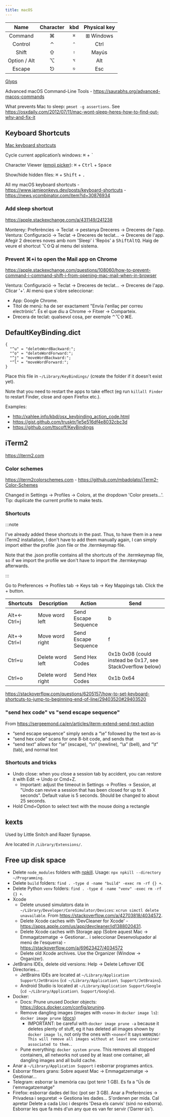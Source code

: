 ```yaml
---
title: macOS
---
```


|     Name     | Character |     kbd      | Physical key |
| :----------: | :-------: | :----------: | :----------: |
|   Command    |     ⌘     | <kbd>⌘</kbd> |  ⊞ Windows   |
|   Control    |     ⌃     | <kbd>⌃</kbd> |     Ctrl     |
|    Shift     |     ⇧     | <kbd>⇧</kbd> |    Mayús     |
| Option / Alt |     ⌥     | <kbd>⌥</kbd> |     Alt      |
|    Escape    |     ⎋     | <kbd>⎋</kbd> |     Esc      |

[Glyps](https://apple.stackexchange.com/q/55727/241238)

Advanced macOS Command-Line Tools - https://saurabhs.org/advanced-macos-commands

What prevents Mac to sleep: `pmset -g assertions`. See https://osxdaily.com/2012/07/11/mac-wont-sleep-heres-how-to-find-out-why-and-fix-it

## Keyboard Shortcuts

[Mac keyboard shortcuts](https://support.apple.com/en-au/HT201236)

Cycle current application’s windows: <kbd>⌘</kbd> + <kbd>`</kbd>

Character Viewer ([emoji picker](https://support.apple.com/en-au/guide/mac-help/mchlp1560/mac)): <kbd>⌘</kbd> + <kbd>Ctrl</kbd> + <kbd>Space</kbd>

Show/hide hidden files: <kbd>⌘</kbd> + <kbd>Shift</kbd> + <kbd>.</kbd>

All my macOS keyboard shortcuts - https://www.jamieonkeys.dev/posts/keyboard-shortcuts - https://news.ycombinator.com/item?id=30876934

### Add sleep shortcut

https://apple.stackexchange.com/a/431149/241238

Monterey: Preferències -> Teclat -> pestanya Dreceres -> Dreceres de l'app. Ventura: Configuració -> Teclat -> Dreceres de teclat... -> Dreceres de l'app. Afegir 2 dreceres noves amb nom 'Sleep' i 'Repòs' a <kbd>Shift</kbd><kbd>Alt</kbd><kbd>Q</kbd>. Haig de veure el shortcut ⌥⇧Q al menu del sistema.

### Prevent ⌘+i to open the Mail app on Chrome

https://apple.stackexchange.com/questions/108060/how-to-prevent-command-i-command-shift-i-from-opening-mac-mail-when-in-browser

Ventura: Configuració -> Teclat -> Dreceres de teclat... -> Dreceres de l'app. Clicar '+'. Al menú que s'obre seleccionar:

- App: Google Chrome.
- Títol de menú: ha de ser exactament "Envia l'enllaç per correu electrònic". És el que diu a Chrome -> Fitxer -> Comparteix.
- Drecera de teclat: qualsevol cosa, per exemple ⌃⌥⇧⌘E.

## DefaultKeyBinding.dict

```
{
  "^u" = "deleteWordBackward:";
  "^o" = "deleteWordForward:";
  "^j" = "moveWordBackward:";
  "^l" = "moveWordForward:";
}
```

Place this file in `~/Library/KeyBindings/` (create the folder if it doesn't exist yet).

Note that you need to restart the apps to take effect (eg run `killall Finder` to restart Finder, close and open Firefox etc.).

Examples:

- http://xahlee.info/kbd/osx_keybinding_action_code.html
- https://gist.github.com/trusktr/1e5e516df4e8032cbc3d
- https://github.com/ttscoff/KeyBindings

## iTerm2

https://iterm2.com

### Color schemes

https://iterm2colorschemes.com - https://github.com/mbadolato/iTerm2-Color-Schemes

Changed in Settings -> Profiles -> Colors, at the dropdown 'Color presets...'. Tip: duplicate the current profile to make tests.

### Shortcuts

:::note

I've already added these shortcuts in the past. Thus, to have them in a new iTerm2 installation, I don't have to add them manually again, I can simply import either the profile .json file or the .itermkeymap file.

Note that the .json profile contains all the shortcuts of the .itermkeymap file, so if we import the profile we don't have to import the .itermkeymap afterwards.

:::

Go to Preferences -> Profiles tab -> Keys tab -> Key Mappings tab.
Click the + button.

| Shortcuts    | Description       | Action               | Send                                                       |
| ------------ | ----------------- | -------------------- | ---------------------------------------------------------- |
| Alt+← Ctrl+j | Move word left    | Send Escape Sequence | b                                                          |
| Alt+→ Ctrl+l | Move word right   | Send Escape Sequence | f                                                          |
| Ctrl+u       | Delete word left  | Send Hex Codes       | 0x1b 0x08 (could instead be 0x17, see StackOverflow below) |
| Ctrl+o       | Delete word right | Send Hex Codes       | 0x1b 0x64                                                  |

https://stackoverflow.com/questions/6205157/how-to-set-keyboard-shortcuts-to-jump-to-beginning-end-of-line/29403520#29403520

### "send hex code" vs "send escape sequence"

From https://sergeemond.ca/en/articles/iterm-extend-send-text-action

- “send escape sequence” simply sends a “\e” followed by the text as-is
- “send hex code” scans for one 8-bit code, and sends that
- “send text” allows for “\e” (escape), “\n” (newline), “\a” (bell), and “\t” (tab), and normal text

### Shortcuts and tricks

- Undo close: when you close a session tab by accident, you can restore it with Edit -> Undo or Cmd+Z.
  - Important: adjust the timeout in Settings -> Profiles -> Session, at "Undo can revive a session that has been closed for up to X seconds". Default value is 5 seconds. Should be changed to about 25 seconds.
- Hold Cmd+Option to select text with the mouse doing a rectangle

## kexts

Used by Little Snitch and Razer Synapse.

Are located in `/Library/Extensions/`.

## Free up disk space

- Delete `node_modules` folders with [npkill](https://github.com/voidcosmos/npkill). Usage: `npx npkill --directory ~/Programming`.
- Delete `build` folders: `find . -type d -name "build" -exec rm -rf {} +`.
- Delete Python `venv` folders: `find . -type d -name "venv" -exec rm -rf {} +`.
- Xcode
  - Delete unused simulators data in `~/Library/Developer/CoreSimulator/Devices`: `xcrun simctl delete unavailable`. From https://stackoverflow.com/a/42703818/4034572.
  - Delete Xcode caches with 'DevCleaner for Xcode' - https://apps.apple.com/us/app/devcleaner/id1388020431.
  - Delete Xcode caches with Storage app (Sobre aquest Mac -> Emmagatzematge -> Gestionar... i seleccionar Desenvolupador al menú de l'esquerra) - https://stackoverflow.com/a/69623427/4034572
  - Delete old Xcode archives. Use the Organizer (Window -> Organizer).
- JetBrains IDEs, delete old versions: Help -> Delete Leftover IDE Directories…
  - JetBrains IDEs are located at `~/Library/Application Support/JetBrains` (`cd ~/Library/Application\ Support/JetBrains`).
  - Android Studio is located at `~/Library/Application Support/Google` (`cd ~/Library/Application\ Support/Google`).
- Docker:
  - Docs: Prune unused Docker objects: https://docs.docker.com/config/pruning.
  - Remove dangling images (images with `<none>` in `docker image ls`): `docker image prune` ([docs](https://docs.docker.com/engine/reference/commandline/image_prune/))
    - IMPORTANT: be careful with `docker image prune -a` because it deletes plenty of stuff, eg it has deleted all images shown by `docker image ls`, not only the ones with `<none>`! It says `WARNING! This will remove all images without at least one container associated to them.`.
  - Pune everything: `docker system prune`. This removes all stopped containers, all networks not used by at least one container, all dangling images and all build cache.
- Anar a `~/Library/Application Support` i esborrar programes antics.
- Esborrar fitxers grans: Sobre aquest Mac -> Emmagatzematge -> Gestionar...
- Telegram: esborrar la memòria cau (pot tenir 1 GB). Es fa a "Ús de l'emmagatzematge"
- Firefox: esborrar dades del lloc (pot ser 3 GB). Anar a Preferències -> Privadesa i seguretat -> Gestiona les dades... S'ordenen per mida. Cal apretar Delete a cada Lloc i després 'Desa els canvis' (sinó no esborra). Esborrar les que fa més d'un any que es van fer servir ('Darrer ús').
